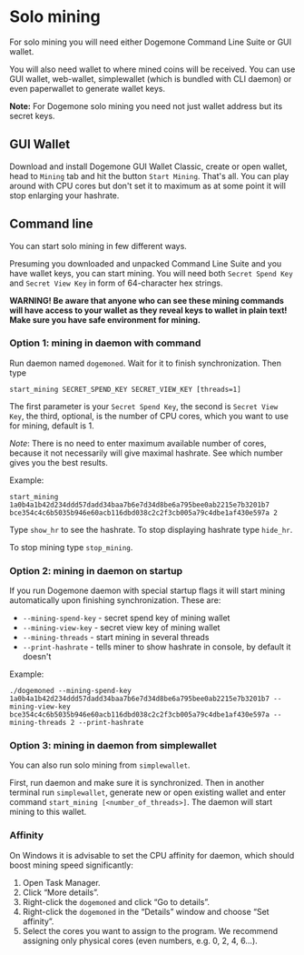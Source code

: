 # Solo mining

For solo mining you will need either Dogemone Command Line Suite or GUI wallet.

You will also need wallet to where mined coins will be received. You can use GUI wallet, web-wallet, simplewallet (which is bundled with CLI daemon) or even paperwallet to generate wallet keys.

**Note:** For Dogemone solo mining you need not just wallet address but its secret keys.


## GUI Wallet

Download and install Dogemone GUI Wallet Classic, create or open wallet, head to `Mining` tab and hit the button `Start Mining`. That's all. You can play around with CPU cores but don't set it to maximum as at some point it will stop enlarging your hashrate.


## Command line

You can start solo mining in few different ways.

Presuming you downloaded and unpacked Command Line Suite and you have wallet keys, you can start mining. You will need both `Secret Spend Key` and `Secret View Key` in form of 64-character hex strings.

**WARNING! Be aware that anyone who can see these mining commands will have access to your wallet as they reveal keys to wallet in plain text! Make sure you have safe environment for mining.**

### Option 1: mining in daemon with command

Run daemon named `dogemoned`. Wait for it to finish synchronization. Then type 
```
start_mining SECRET_SPEND_KEY SECRET_VIEW_KEY [threads=1]
```

The first parameter is your `Secret Spend Key`, the second is `Secret View Key`, the third, optional, is the number of CPU cores, which you want to use for mining, default is 1. 

*Note*: There is no need to enter maximum available number of cores, because it not necessarily will give maximal hashrate. See which number gives you the best results.

Example: 
```
start_mining 1a0b4a1b42d234ddd57dadd34baa7b6e7d34d8be6a795bee0ab2215e7b3201b7 bce354c4c6b5035b946e60acb116dbd038c2c2f3cb005a79c4dbe1af430e597a 2
```

Type `show_hr` to see the hashrate. To stop displaying hashrate type `hide_hr`.

To stop mining type `stop_mining`.

### Option 2: mining in daemon on startup

If you run Dogemone daemon with special startup flags it will start mining automatically upon finishing synchronization. These are: 

* `--mining-spend-key` - secret spend key of mining wallet
* `--mining-view-key` - secret view key  of mining wallet
* `--mining-threads` - start mining in several threads
* `--print-hashrate` - tells miner to show hashrate in console, by default it doesn't

Example:
```
./dogemoned --mining-spend-key 1a0b4a1b42d234ddd57dadd34baa7b6e7d34d8be6a795bee0ab2215e7b3201b7 --mining-view-key bce354c4c6b5035b946e60acb116dbd038c2c2f3cb005a79c4dbe1af430e597a --mining-threads 2 --print-hashrate
```

### Option 3: mining in daemon from simplewallet

You can also run solo mining from `simplewallet`.

First, run daemon and make sure it is synchronized. Then in another terminal run `simplewallet`, generate new or open existing wallet and enter command `start_mining [<number_of_threads>]`. The daemon will start mining to this wallet.


### Affinity

On Windows it is advisable to set the CPU affinity for daemon, which should boost mining speed significantly:

1. Open Task Manager.
2. Click “More details”.
3. Right-click the `dogemoned` and click “Go to details”.
4. Right-click the `dogemoned` in the “Details” window and choose “Set affinity”.
5. Select the cores you want to assign to the program. We recommend assigning only physical cores (even numbers, e.g. 0, 2, 4, 6...).
